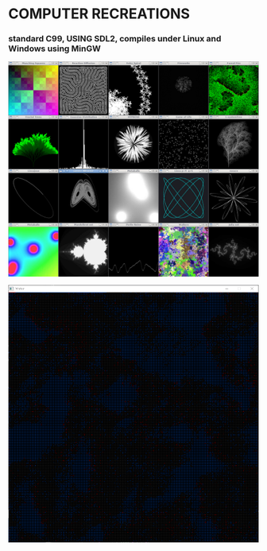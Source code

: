 # COMPUTER RECREATIONS

### standard C99, USING SDL2, compiles under Linux and Windows using MinGW


![screenshoot](screenshoot.png)

![wator](wator.png)

